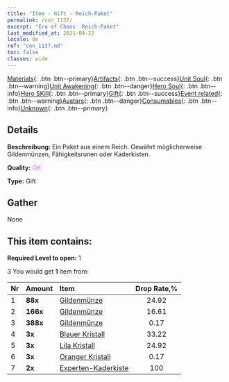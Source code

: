 ```yaml
---
title: "Item - Gift - Reich-Paket"
permalink: /con_1137/
excerpt: "Era of Chaos  Reich-Paket"
last_modified_at: 2021-04-22
locale: de
ref: "con_1137.md"
toc: false
classes: wide
---
```

 [Materials](/ItemsDE/){: .btn .btn--primary}[Artifacts](/ItemsDE/Artifacts/){: .btn .btn--success}[Unit Soul](/ItemsDE/UnitSoul/){: .btn .btn--warning}[Unit Awakening](/ItemsDE/UnitAwakening/){: .btn .btn--danger}[Hero Soul](/ItemsDE/HeroSoul/){: .btn .btn--info}[Hero SKill](/ItemsDE/HeroSkill/){: .btn .btn--primary}[Gift](/ItemsDE/Gift/){: .btn .btn--success}[Event related](/ItemsDE/Events/){: .btn .btn--warning}[Avatars](/ItemsDE/Avatars/){: .btn .btn--danger}[Consumables](/ItemsDE/Consumables/){: .btn .btn--info}[Unknown](/ItemsDE/Unknown/){: .btn .btn--primary}

## Details
 **Beschreibung:** Ein Paket aus einem Reich. Gewährt möglicherweise Gildenmünzen, Fähigkeitsrunen oder Kaderkisten.

 **Quality:** <span style="color: #DA70D6">OK</span>

 **Type:** Gift

## Gather

  None

## This item contains:

 **Required Level to open:** 1

 3 You would get **1** item  from:

  | Nr | Amount |     Item    | Drop Rate,% |
  |:---|:-------|:------------|:---------:|
  | 1 |  **88x** | [Gildenmünze](/de/Items/con_896/) | 24.92 | 
  | 2 |  **166x** | [Gildenmünze](/de/Items/con_896/) | 16.61 | 
  | 3 |  **388x** | [Gildenmünze](/de/Items/con_896/) | 0.17 | 
  | 4 |  **3x** | [Blauer Kristall](/de/Items/con_716/) | 33.22 | 
  | 5 |  **3x** | [Lila Kristall](/de/Items/con_720/) | 24.92 | 
  | 6 |  **3x** | [Oranger Kristall](/de/Items/con_730/) | 0.17 | 
  | 7 |  **2x** | [Experten-Kaderkiste](/de/Items/con_767/) | 100 | 
